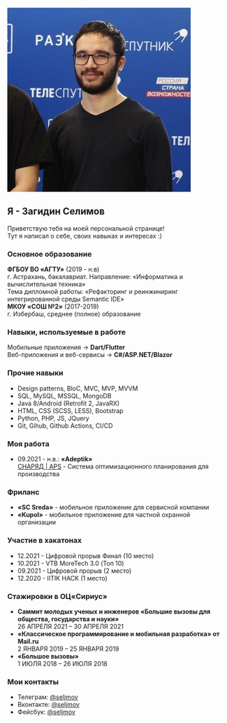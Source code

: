 ![im](im-420.jpg)

## Я - Загидин Селимов

Приветствую тебя на моей персональной странице!  
Тут я написал о себе, своих навыках и интересах :)

### Основное образование
**ФГБОУ ВО «АГТУ»** (2019 - н.в)  
г. Астрахань, бакалавриат.
Направление: «Информатика и
вычислительная техника»  
Тема дипломной работы: «Рефакторинг и
реинжиниринг интегрированной среды
Semantic IDE»  
**МКОУ «СОШ №2»** (2017-2019)  
г. Избербаш, среднее (полное)
образование

### Навыки, используемые в работе
Мобильные приложения -> **Dart/Flutter**  
Веб-приложения и веб-сервисы -> **C#/ASP.NET/Blazor**

### Прочие навыки
- Design patterns, BloC, MVC, MVP, MVVM
- SQL, MySQL, MSSQL, MongoDB
- Java 8/Android (Retrofit 2, JavaRX)
- HTML, CSS (SCSS, LESS), Bootstrap
- Python, PHP, JS, JQuery
- Git, Gihub, Github Actions, CI/CD

### Моя работа
- 09.2021 - н.в.: **«Adeptik»**  
[СНАРЯД | APS](https://adeptik.com/snaryad-aps/) - Система оптимизационного планирования для производства

### Фриланс
- **«SC Sreda»** - мобильное приложение для сервисной компании
- **«Kupol»** - мобильное приложение для частной охранной организации

### Участие в хакатонах
- 12.2021 - Цифровой прорыв Финал (10 место)
- 10.2021 - VTB MoreTech 3.0 (Топ 10)
- 09.2021 - Цифровой прорыв (2 место)
- 12.2020 - IITIK HACK (1 место)

### Стажировки в ОЦ«Сириус»
- **Саммит молодых ученых и
инженеров «Большие вызовы для
общества, государства и науки»**  
26 АПРЕЛЯ 2021 – 30 АПРЕЛЯ 2021  
- **«Классическое
программирование и мобильная
разработка» от Mail.ru**  
2 ЯНВАРЯ 2019 – 25 ЯНВАРЯ 2019  
- **«Большое вызовы»**  
1 ИЮЛЯ 2018 – 26 ИЮЛЯ 2018  

### Мои контакты
- Телеграм: [@seljmov](https://t.me/seljmov)
- Вконтакте: [@seljmov](https://vk.com/seljmov)
- Фейсбук: [@seljmov](https://facebook.com/seljmov)